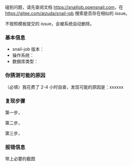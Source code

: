 碰到问题，请先查阅文档 <https://snailjob.opensnail.com>，在 <https://gitee.com/aizuda/snail-job> 搜索是否存在相似的 issue。

不按照模板提交的 issue，会被系统自动删除。

### 基本信息

- snail-job 版本：
- 操作系统：
- 数据库类型：

### 你猜测可能的原因

（必填）我花费了 2-4 小时自查，发现可能的原因是：xxxxxx

### 复现步骤

第一步，

第二步，

第三步，

### 报错信息

带上必要的截图
